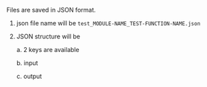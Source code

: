 Files are saved in JSON format.

1. json file name will be `test_MODULE-NAME_TEST-FUNCTION-NAME.json`
2. JSON structure will be
   
    a. 2 keys are available
   
    b. input
   
    c. output
   

